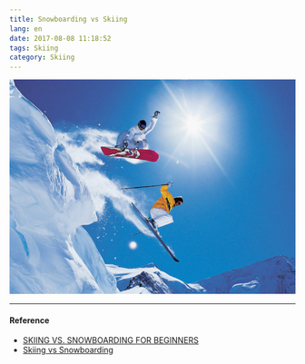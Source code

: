 ```yaml
---
title: Snowboarding vs Skiing
lang: en
date: 2017-08-08 11:18:52
tags: Skiing
category: Skiing
---
```


![Snowboarding_and_Skiing](/image/Skiing/Snowboarding_and_Skiing/Snowboarding_and_Skiing.jpg)

----------------------------------------

#### Reference

- [SKIING VS. SNOWBOARDING FOR BEGINNERS](https://www.snowskool.com/blog/skiing-or-snowboarding-for-beginners-which-is-easier-to-learn"Title") 
- [Skiing vs Snowboarding](https://www.theskigathering.com/solo-travel-guide/ski-advice/skiing-versus-snowboarding.php "Title")